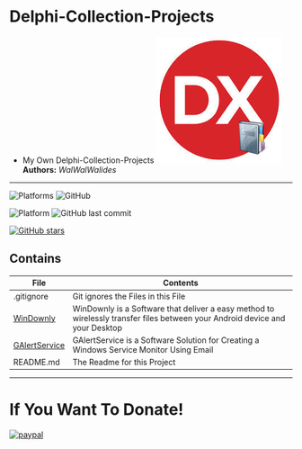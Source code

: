 # Delphi-Collection-Projects
- My Own Delphi-Collection-Projects
![](Delphi-Collection.jpg)
**Authors:**  *WalWalWalides*
------
![Platforms](https://img.shields.io/badge/Supported%20platforms-Win32%20and%20Win64-red.svg)
![GitHub](https://img.shields.io/github/license/walwalwalides/Delphi-Collection-Projects)


![Platform](https://img.shields.io/badge/delphi->%3D_2010-glue)
![GitHub last commit](https://img.shields.io/github/last-commit/walwalwalides/Delphi-Collection-Projects)

[![GitHub stars](https://img.shields.io/github/stars/walwalwalides/Delphi-Collection-Projects)](https://github.com/walwalwalides/Delphi-Collection-Projects/stargazers)

## Contains

| File | Contents | 
| --- | --- |
| .gitignore | Git ignores the Files in this File |
|[WinDownly](https://github.com/walwalwalides/WinDownly)| WinDownly is a Software that deliver a easy method to wirelessly transfer files between your Android device and your Desktop |
|[GAlertService](https://github.com/walwalwalides/GAlertService)| GAlertService is a Software Solution for Creating a Windows Service Monitor Using Email |
| README.md | The Readme for this Project

------

# If You Want To Donate!

[![paypal](https://www.paypalobjects.com/en_US/i/btn/btn_donateCC_LG.gif)](https://www.paypal.com/cgi-bin/webscr?cmd=_s-xclick&hosted_button_id=Y79F36A9BGLHS&source=url)

